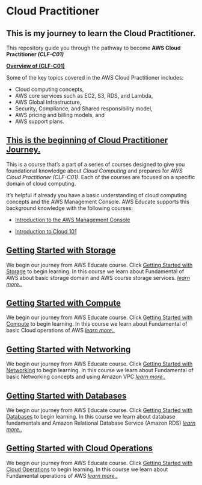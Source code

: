 #   Cloud Practitioner
##  This is my journey to learn the Cloud Practitioner.
This repository guide you through the pathway to become <b>AWS Cloud Practitioner <i>(CLF-C01)</i></b>

<strong><u>Overview of (CLF-C01)</u></strong>

Some of the key topics covered in the AWS Cloud Practitioner includes:     
+   Cloud computing concepts,       
+   AWS core services such as EC2, S3, RDS, and Lambda,     
+   AWS Global Infrastructure,      
+   Security, Compliance, and Shared responsibility model,      
+   AWS pricing and billing models, and         
+   AWS support plans.

## <u>This is the beginning of Cloud Practitioner Journey.</u>
This is a course that’s a part of a series of courses designed to give you foundational knowledge about <i>Cloud Computing</i> and prepares for <i>AWS Cloud Practitioner (CLF-C01)</i>. Each of the courses are focused on a specific domain of cloud computing.

It’s helpful if already you have a basic understanding of cloud computing concepts and the AWS Management Console. AWS Educate supports this background knowledge with the following courses:

+   <a href="./Introduction to the AWS Management Console/README.md">Introduction to the AWS Management Console</a>

+   <a href="./Introduction to Cloud 101/README.md">Introduction to Cloud 101</a>

##  <a href="./Getting Started with Storage/README.md">Getting Started with Storage</a>
We begin our journey from AWS Educate course. Click [Getting Started with Storage](https://awseducate.instructure.com/courses/815) to begin learning. In this course we learn about Fundamental of AWS about basic storage domain and AWS course storage services. <a href="./Getting Started with Storage/README.md"><i>learn more..</i></a>

##  <a href="./Getting Started with Compute/README.md">Getting Started with Compute</a>
We begin our journey from AWS Educate course. Click [Getting Started with Compute](https://awseducate.instructure.com/courses/817) to begin learning. In this course we learn about Fundamental of basic Cloud operations of AWS <a href="./Getting Started with Compute/README.md"><i>learn more..</i></a>

##  <a href="./Getting Started with Networking/README.md">Getting Started with Networking</a>
We begin our journey from AWS Educate course. Click [Getting Started with Networking](https://awseducate.instructure.com/courses/911) to begin learning. In this course we learn about Fundamental of basic Networking  concepts and using Amazon VPC <a href="./Getting Started with Networking/README.md"><i>learn more..</i></a>

##  <a href="./Getting Started with Databases/README.md">Getting Started with Databases</a>
We begin our journey from AWS Educate course. Click [Getting Started with Databases](https://awseducate.instructure.com/courses/912) to begin learning. In this course we learn about database fundamentals and Amazon Relational Database Service (Amazon RDS) <a href="./Getting Started with Databases/README.md"><i>learn more..</i></a>

##  <a href="./Getting Started with Cloud Operations/README.md">Getting Started with Cloud  Operations</a>
We begin our journey from AWS Educate course. Click [Getting Started with Cloud Operations](https://awseducate.instructure.com/courses/889) to begin learning. In this course we learn about Fundamental operations of AWS <a href="./Getting Started with Cloud Operations/README.md"><i>learn more..</i></a>